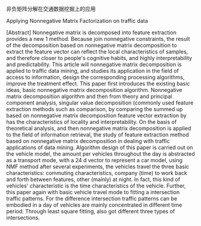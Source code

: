 非负矩阵分解在交通数据挖掘上的应用

Applying Nonnegative Matrix Factorization on traffic data


[Abstract] Nonnegative matrix is decomposed into feature extraction provides a new 1
method. Because join nonnegative constraints, the result of the decomposition based on nonnegative matrix decomposition to extract the feature vector can reflect the local characteristics of samples, and therefore closer to people's cognitive habits, and highly interpretability and predictability. This article will nonnegative matrix decomposition is applied to traffic data mining, and studies its application in the field of access to information, design the corresponding processing algorithms, improve the treatment effect.
This paper first introduces the existing basic ideas, basic nonnegative matrix decomposition algorithm. Nonnegative matrix decomposition algorithm and then from theory and principal component analysis, singular value decomposition (commonly used feature extraction methods such as comparison, by comparing the summed up based on nonnegative matrix decomposition feature vector extraction by has the characteristics of locality and interpretability. On the basis of theoretical analysis, and then nonnegative matrix decomposition is applied to the field of information retrieval, the study of feature extraction method based on nonnegative matrix decomposition in dealing with traffic applications of data mining.
Algorithm design of this paper is carried out on the vehicle model, the amount per vehicles throughout the day is abstracted as a transport mode, with a 24 d vector to represent a car model, using NMF method after several experiments, the vehicles travel the three basic characteristics: commuting characteristics, company (time) to work back and forth between features, other (mainly) at night. In fact, this kind of vehicles' characteristic is the time characteristics of the vehicle. Further, this paper again with basic vehicle travel mode to fitting a intersection traffic patterns. For the difference intersection traffic patterns can be embodied in a day of vehicles are mainly concentrated in different time period. Through least square fitting, also got different three types of intersections.
